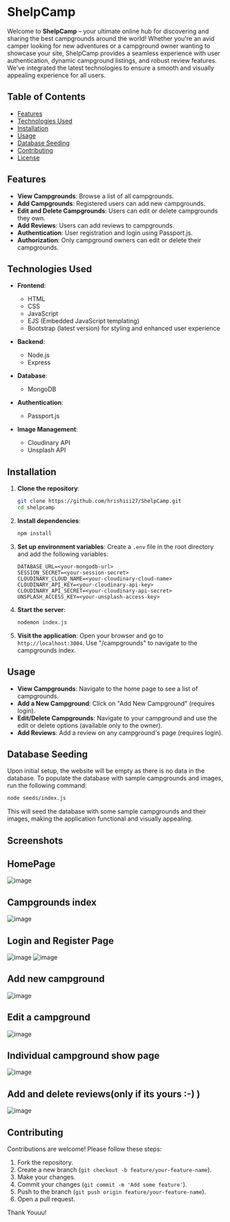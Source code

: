 # ShelpCamp

Welcome to **ShelpCamp** – your ultimate online hub for discovering and sharing the best campgrounds around the world! Whether you're an avid camper looking for new adventures or a campground owner wanting to showcase your site, ShelpCamp provides a seamless experience with user authentication, dynamic campground listings, and robust review features. We've integrated the latest technologies to ensure a smooth and visually appealing experience for all users.

## Table of Contents
- [Features](#features)
- [Technologies Used](#technologies-used)
- [Installation](#installation)
- [Usage](#usage)
- [Database Seeding](#database-seeding)
- [Contributing](#contributing)
- [License](#license)

## Features
- **View Campgrounds**: Browse a list of all campgrounds.
- **Add Campgrounds**: Registered users can add new campgrounds.
- **Edit and Delete Campgrounds**: Users can edit or delete campgrounds they own.
- **Add Reviews**: Users can add reviews to campgrounds.
- **Authentication**: User registration and login using Passport.js.
- **Authorization**: Only campground owners can edit or delete their campgrounds.

## Technologies Used
- **Frontend**:
  - HTML
  - CSS
  - JavaScript
  - EJS (Embedded JavaScript templating)
  - Bootstrap (latest version) for styling and enhanced user experience

- **Backend**:
  - Node.js
  - Express

- **Database**:
  - MongoDB

- **Authentication**:
  - Passport.js

- **Image Management**:
  - Cloudinary API
  - Unsplash API

## Installation
1. **Clone the repository**:
    ```bash
    git clone https://github.com/hrishiii27/ShelpCamp.git
    cd shelpcamp
    ```

2. **Install dependencies**:
    ```bash
    npm install
    ```

3. **Set up environment variables**:
    Create a `.env` file in the root directory and add the following variables:
    ```plaintext
    DATABASE_URL=<your-mongodb-url>
    SESSION_SECRET=<your-session-secret>
    CLOUDINARY_CLOUD_NAME=<your-cloudinary-cloud-name>
    CLOUDINARY_API_KEY=<your-cloudinary-api-key>
    CLOUDINARY_API_SECRET=<your-cloudinary-api-secret>
    UNSPLASH_ACCESS_KEY=<your-unsplash-access-key>
    ```

4. **Start the server**:
    ```bash
    nodemon index.js
    ```

5. **Visit the application**:
    Open your browser and go to `http://localhost:3004`.
    Use "/campgrounds" to navigate to the campgrounds index.

## Usage
- **View Campgrounds**: Navigate to the home page to see a list of campgrounds.
- **Add a New Campground**: Click on "Add New Campground" (requires login).
- **Edit/Delete Campgrounds**: Navigate to your campground and use the edit or delete options (available only to the owner).
- **Add Reviews**: Add a review on any campground's page (requires login).

## Database Seeding
Upon initial setup, the website will be empty as there is no data in the database. To populate the database with sample campgrounds and images, run the following command:
```bash
node seeds/index.js
```
This will seed the database with some sample campgrounds and their images, making the application functional and visually appealing.

## Screenshots

## HomePage
![image](https://github.com/hrishiii27/ShelpCamp/assets/158267376/78c08915-5ed0-4b1b-a505-bbec537e79df)

## Campgrounds index
![image](https://github.com/hrishiii27/ShelpCamp/assets/158267376/66a2e211-cd49-4a6d-ada8-f9c7346319e9)

## Login and Register Page
![image](https://github.com/hrishiii27/ShelpCamp/assets/158267376/27d50341-ea8b-4304-8fd7-e90a290df756)
![image](https://github.com/hrishiii27/ShelpCamp/assets/158267376/6a488ab0-ef6d-4ee4-9693-f17d5ff176ee)

## Add new campground
![image](https://github.com/hrishiii27/ShelpCamp/assets/158267376/03974d9d-6798-44d8-b9db-29de9bcb3cba)

## Edit a campground
![image](https://github.com/hrishiii27/ShelpCamp/assets/158267376/b41bfcf9-9fb7-4ef5-bcc1-ae371e97ec55)

## Individual campground show page
![image](https://github.com/hrishiii27/ShelpCamp/assets/158267376/c85b386b-989f-44c2-b70e-15b94d13493d)

## Add and delete reviews(only if its yours :-) )
![image](https://github.com/hrishiii27/ShelpCamp/assets/158267376/6dedf499-e178-44ce-b2d3-143b6495d8a9)


## Contributing
Contributions are welcome! Please follow these steps:
1. Fork the repository.
2. Create a new branch (`git checkout -b feature/your-feature-name`).
3. Make your changes.
4. Commit your changes (`git commit -m 'Add some feature'`).
5. Push to the branch (`git push origin feature/your-feature-name`).
6. Open a pull request.

Thank Youuu!
